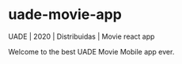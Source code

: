 # uade-movie-app
UADE | 2020 | Distribuidas | Movie react app

Welcome to the best UADE Movie Mobile app ever.

